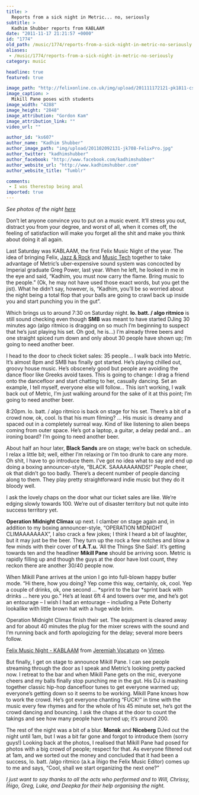 ```yaml
---
title: >
  Reports from a sick night in Metric... no, seriously
subtitle: >
  Kadhim Shubber reports from KABLAAM
date: "2011-11-17 21:21:57 +0000"
id: "1774"
old_path: /music/1774/reports-from-a-sick-night-in-metric-no-seriously
aliases:
 - /music/1774/reports-from-a-sick-night-in-metric-no-seriously
category: music

headline: true
featured: true

image_path: "http://felixonline.co.uk/img/upload/201111172121-pk1811-csc_0605.jpg"
image_caption: >
  Mikill Pane poses with students
image_width: "4288"
image_height: "2848"
image_attribution: "Gordon Kam"
image_attribution_link: ""
video_url: ""

author_id: "ks607"
author_name: "Kadhim Shubber"
author_image_path: "img/upload/201102092131-jk708-FelixPro.jpg"
author_twitter: "kadhimshubber"
author_facebook: "http://www.facebook.com/kadhimshubber"
author_website_url: "http://www.kadhimshubber.com"
author_website_title: "Tumblr"

comments:
 - I was therestop being anal
imported: true
---
```


_See photos of the night [here](http://felixonline.co.uk/media/photo/19/kablaam-felix-music-night/)_

Don’t let anyone convince you to put on a music event. It’ll stress you out, distract you from your degree, and worst of all, when it comes off, the feeling of satisfaction will make you forget all the shit and make you think about doing it all again.

Last Saturday was KABLAAM, the first Felix Music Night of the year. The idea of bringing Felix, [Jazz & Rock](http://www.imperialcollegeunion.org/clubs-and-societies/a-to-z/j/jazz-and-rock/) and [Music Tech](http://www.union.ic.ac.uk/arts/musictech/) together to take advantage of Metric’s uber-expensive sound system was concocted by Imperial graduate Greg Power, last year. When he left, he looked in me in the eye and said, “Kadhim, you must now carry the flame. Bring music to the people.” (Ok, he may not have used those exact words, but you get the jist). What he didn’t say, however, is, “Kadhim, you’ll be so worried about the night being a total flop that your balls are going to crawl back up inside you and start punching you in the gut”.

Which brings us to around 7:30 on Saturday night. __lo. batt. / algo ritmico__ is still sound checking even though __SMB__ was meant to have started DJing 30 minutes ago (algo ritmico is dragging on so much I’m beginning to suspect that he’s just playing his set. Oh god, he is…) I’m already three beers and one straight spiced rum down and only about 30 people have shown up; I’m going to need another beer.

I head to the door to check ticket sales: 35 people… I walk back into Metric. It’s almost 8pm and SMB has finally got started. He’s playing chilled out, groovy house music. He’s obscenely good but people are avoiding the dance floor like Greeks avoid taxes. This is going to change: I drag a friend onto the dancefloor and start chatting to her, casually dancing. Set an example, I tell myself, everyone else will follow… This isn’t working, I walk back out of Metric, I’m just walking around for the sake of it at this point; I’m going to need another beer.

8:20pm. lo. batt. / algo ritmico is back on stage for his set. There’s a bit of a crowd now, ok, cool. Is that his mum filming? … His music is dreamy and spaced out in a completely surreal way. Kind of like listening to alien beeps coming from outer space. He’s got a laptop, a guitar, a delay pedal and... an ironing board? I’m going to need another beer.

About half an hour later, __Black Sands__ are on stage; we’re back on schedule. I relax a little bit; well, either I’m relaxing or I’m too drunk to care any more. Oh shit, I have to go introduce them. I’ve got no idea what to say and end up doing a boxing announcer-style, “BLACK. SAAAAAAANDS!” People cheer, ok that didn’t go too badly. There’s a decent number of people dancing along to them. They play pretty straightforward indie music but they do it bloody well.

I ask the lovely chaps on the door what our ticket sales are like. We’re edging slowly towards 100. We’re out of disaster territory but not quite into success territory yet.

__Operation Midnight Climax__ up next. I clamber on stage again and, in addition to my boxing announcer-style, “OPERATION MIDNIGHT CLIMAAAAAAAX”, I also crack a few jokes; I think I heard a bit of laughter, but it may just be the beer. They turn up the rock a few notches and blow a few minds with their cover of __t.A.T.u.__ ‘All the Things She Said’. It’s getting towards ten and the headliner __Mikill Pane__ should be arriving soon. Metric is rapidly filling up and though the guys at the door have lost count, they reckon there are another 30/40 people now.

When Mikill Pane arrives at the union I go into full-blown happy butler mode. “Hi there, how you doing? Yep come this way, certainly, ok, cool. Yep a couple of drinks, ok, one second … *sprint to the bar *sprint back with drinks … here you go.” He’s at least 6ft 4 and towers over me, and he’s got an entourage – I wish I had an entourage – including a Pete Doherty lookalike with little brown hat with a huge wide brim.

Operation Midnight Climax finish their set. The equipment is cleared away and for about 40 minutes the plug for the mixer screws with the sound and I’m running back and forth apologizing for the delay; several more beers follow.

[Felix Music Night - KABLAAM](http://vimeo.com/32643616) from [Jeremiah Vocaturo](http://vimeo.com/jezz) on [Vimeo](http://vimeo.com).

But finally, I get on stage to announce Mikill Pane. I can see people streaming through the door as I speak and Metric’s looking pretty packed now. I retreat to the bar and when Mikill Pane gets on the mic, everyone cheers and my balls finally stop punching me in the gut. His DJ is mashing together classic hip-hop dancefloor tunes to get everyone warmed up; everyone’s getting down so it seems to be working. Mikill Pane knows how to work the crowd. He’s got everyone chanting “FUCK!” in time with the music every few rhymes and for the whole of his 45 minute set, he’s got the crowd dancing and bouncing. I ask the chaps at the door to count the takings and see how many people have turned up; it’s around 200.

The rest of the night was a bit of a blur. __Monsk__ and __Niceberg__ DJed out the night until 1am, but I was a bit far gone and forgot to introduce them (sorry guys!) Looking back at the photos, I realised that Mikill Pane had posed for photos with a big crowd of people; respect for that. As everyone filtered out at 1am, and we sorted out the money and concluded that it had been a success, lo. batt. /algo ritmico (a.k.a Íñigo the Felix Music Editor) comes up to me and says, “Cool, shall we start organizing the next one?”

_I just want to say thanks to all the acts who performed and to Will, Chrissy, Íñigo, Greg, Luke, and Deepka for their help organising the night._
